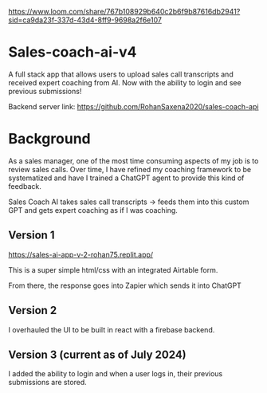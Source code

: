 https://www.loom.com/share/767b108929b640c2b6f9b87616db2941?sid=ca9da23f-337d-43d4-8ff9-9698a2f6e107

# Sales-coach-ai-v4
A full stack app that allows users to upload sales call transcripts and received expert coaching from AI. Now with the ability to login and see previous submissions!

Backend server link: https://github.com/RohanSaxena2020/sales-coach-api

# Background 

As a sales manager, one of the most time consuming aspects of my job is to review sales calls. Over time, I have refined my coaching framework to be systematized and have I trained a ChatGPT agent to provide this kind of feedback. 

Sales Coach AI takes sales call transcripts -> feeds them into this custom GPT and gets expert coaching as if I was coaching. 

## Version 1

https://sales-ai-app-v-2-rohan75.replit.app/

This is a super simple html/css with an integrated Airtable form. 

From there, the response goes into Zapier which sends it into ChatGPT

## Version 2

I overhauled the UI to be built in react with a firebase backend. 

## Version 3 (current as of July 2024) 

I added the ability to login and when a user logs in, their previous submissions are stored. 
